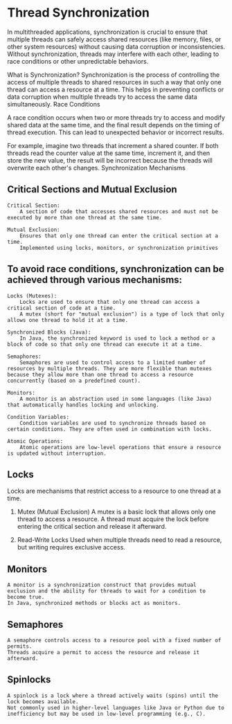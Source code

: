 # Thread Synchronization

In multithreaded applications, synchronization is crucial to ensure that multiple threads can safely access shared resources (like memory, files, or other system resources) without causing data corruption or inconsistencies. Without synchronization, threads may interfere with each other, leading to race conditions or other unpredictable behaviors.

What is Synchronization?
Synchronization is the process of controlling the access of multiple threads to shared resources in such a way that only one thread can access a resource at a time. This helps in preventing conflicts or data corruption when multiple threads try to access the same data simultaneously.
Race Conditions

A race condition occurs when two or more threads try to access and modify shared data at the same time, and the final result depends on the timing of thread execution. This can lead to unexpected behavior or incorrect results.

For example, imagine two threads that increment a shared counter. If both threads read the counter value at the same time, increment it, and then store the new value, the result will be incorrect because the threads will overwrite each other's changes.
Synchronization Mechanisms

## Critical Sections and Mutual Exclusion

    Critical Section:
        A section of code that accesses shared resources and must not be executed by more than one thread at the same time.

    Mutual Exclusion:
        Ensures that only one thread can enter the critical section at a time.
        Implemented using locks, monitors, or synchronization primitives

## To avoid race conditions, synchronization can be achieved through various mechanisms:

    Locks (Mutexes):
        Locks are used to ensure that only one thread can access a critical section of code at a time.
        A mutex (short for "mutual exclusion") is a type of lock that only allows one thread to hold it at a time.

    Synchronized Blocks (Java):
        In Java, the synchronized keyword is used to lock a method or a block of code so that only one thread can execute it at a time.

    Semaphores:
        Semaphores are used to control access to a limited number of resources by multiple threads. They are more flexible than mutexes because they allow more than one thread to access a resource concurrently (based on a predefined count).

    Monitors:
        A monitor is an abstraction used in some languages (like Java) that automatically handles locking and unlocking.

    Condition Variables:
        Condition variables are used to synchronize threads based on certain conditions. They are often used in combination with locks.

    Atomic Operations:
        Atomic operations are low-level operations that ensure a resource is updated without interruption.

## Locks

Locks are mechanisms that restrict access to a resource to one thread at a time.

1. Mutex (Mutual Exclusion)
    A mutex is a basic lock that allows only one thread to access a resource.
    A thread must acquire the lock before entering the critical section and release it afterward.        

2. Read-Write Locks
    Used when multiple threads need to read a resource, but writing requires exclusive access.

## Monitors

    A monitor is a synchronization construct that provides mutual exclusion and the ability for threads to wait for a condition to become true.
    In Java, synchronized methods or blocks act as monitors.    

## Semaphores

    A semaphore controls access to a resource pool with a fixed number of permits.
    Threads acquire a permit to access the resource and release it afterward.

## Spinlocks

    A spinlock is a lock where a thread actively waits (spins) until the lock becomes available.
    Not commonly used in higher-level languages like Java or Python due to inefficiency but may be used in low-level programming (e.g., C).